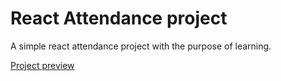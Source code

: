 
# React Attendance project
A simple react attendance project with the purpose of learning.



[Project preview](https://shayanypn.github.io/attendance/)
